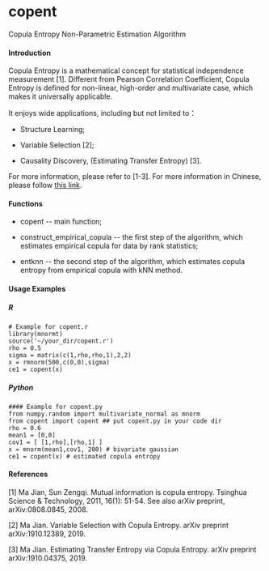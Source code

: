 # copent
Copula Entropy Non-Parametric Estimation Algorithm


#### Introduction
Copula Entropy is a mathematical concept for statistical independence measurement [1]. Different from Pearson Correlation Coefficient, Copula Entropy is defined for non-linear, high-order and multivariate case, which makes it universally applicable.

It enjoys wide applications, including but not limited to：

* Structure Learning;

* Variable Selection [2];

* Causality Discovery, (Estimating Transfer Entropy) [3].

For more information, please refer to [1-3]. For more information in Chinese, please follow [this link](http://blog.sciencenet.cn/blog-3018268-978326.html).

#### Functions
* copent -- main function;

* construct_empirical_copula -- the first step of the algorithm, which estimates empirical copula for data by rank statistics;

* entknn -- the second step of the algorithm, which estimates copula entropy from empirical copula with kNN method.

#### Usage Examples
##### R
```
# Example for copent.r
library(mnormt)
source('~/your_dir/copent.r')
rho = 0.5
sigma = matrix(c(1,rho,rho,1),2,2)
x = rmnorm(500,c(0,0),sigma)
ce1 = copent(x)
```
##### Python
```
#### Example for copent.py
from numpy.random import multivariate_normal as mnorm
from copent import copent ## put copent.py in your code dir
rho = 0.6
mean1 = [0,0]
cov1 = [ [1,rho],[rho,1] ]
x = mnorm(mean1,cov1, 200) # bivariate gaussian 
ce1 = copent(x) # estimated copula entropy
```

#### References
[1] Ma Jian, Sun Zengqi. Mutual information is copula entropy. Tsinghua Science & Technology, 2011, 16(1): 51-54. See also arXiv preprint, arXiv:0808.0845, 2008.

[2] Ma Jian. Variable Selection with Copula Entropy. arXiv preprint arXiv:1910.12389, 2019.

[3] Ma Jian. Estimating Transfer Entropy via Copula Entropy. arXiv preprint arXiv:1910.04375, 2019.
